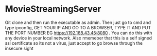 # MovieStreamingServer

Git clone and then run the executable as admin. Then just go to cmd and type ipconfig, GET YOUR IP AND GO TO A BROWSER, TYPE IT AND PUT THE 
PORT NUMBER EG  https://192.168.43.45:8080 . You can do this with any device in your local network. Also rmemeber that this is a self signed ssl certificate so its not a virus, just accept to go browse through the insecure sight

